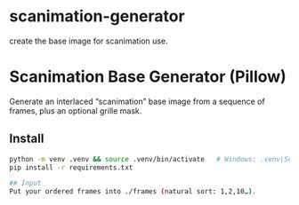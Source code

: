 # scanimation-generator
create the base image for scanimation use.

# Scanimation Base Generator (Pillow)

Generate an interlaced “scanimation” base image from a sequence of frames, plus an optional grille mask.

## Install
```bash
python -m venv .venv && source .venv/bin/activate   # Windows: .venv\Scripts\activate
pip install -r requirements.txt

## Input
Put your ordered frames into ./frames (natural sort: 1,2,10…).
